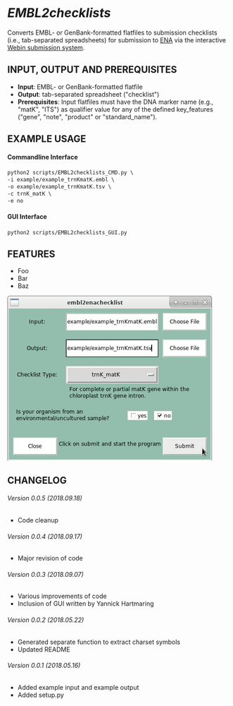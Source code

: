*EMBL2checklists*
===================
Converts EMBL- or GenBank-formatted flatfiles to submission checklists (i.e., tab-separated spreadsheets) for submission to [ENA](http://www.ebi.ac.uk/ena) via the interactive [Webin submission system](https://www.ebi.ac.uk/ena/submit/sra/#home).

INPUT, OUTPUT AND PREREQUISITES
-------------------------------
* **Input**: EMBL- or GenBank-formatted flatfile
* **Output**: tab-separated spreadsheet ("checklist")
* **Prerequisites**: Input flatfiles must have the DNA marker name (e.g., "matK", "ITS") as qualifier value for any of the defined key_features ("gene", "note", "product" or "standard_name").

EXAMPLE USAGE
-------------
#### Commandline Interface
```
python2 scripts/EMBL2checklists_CMD.py \
-i example/example_trnKmatK.embl \
-o example/example_trnKmatK.tsv \
-c trnK_matK \
-e no
```
#### GUI Interface
```
python2 scripts/EMBL2checklists_GUI.py
```

FEATURES
--------
* Foo
* Bar
* Baz

![](EMBL2checklist_GUI.png)


CHANGELOG
---------
###### Version 0.0.5 (2018.09.18)
* Code cleanup
###### Version 0.0.4 (2018.09.17)
* Major revision of code
###### Version 0.0.3 (2018.09.07)
* Various improvements of code
* Inclusion of GUI written by Yannick Hartmaring
###### Version 0.0.2 (2018.05.22)
* Generated separate function to extract charset symbols
* Updated README
###### Version 0.0.1 (2018.05.16)
* Added example input and example output
* Added setup.py
